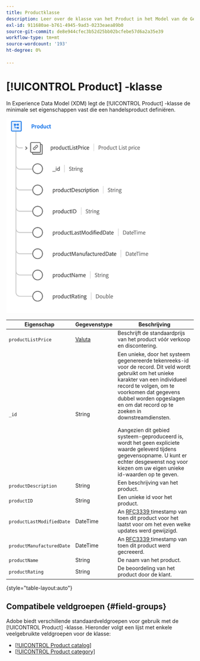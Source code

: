 ```yaml
---
title: Productklasse
description: Leer over de klasse van het Product in het Model van de Gegevens van de Ervaring (XDM).
exl-id: 911680ae-b761-4945-9ad3-0233eaea89b0
source-git-commit: de8e944cfec3b52d25bb02bcfebe57d6a2a35e39
workflow-type: tm+mt
source-wordcount: '193'
ht-degree: 0%

---
```


# [!UICONTROL Product] -klasse

In Experience Data Model (XDM) legt de [!UICONTROL Product] -klasse de minimale set eigenschappen vast die een handelsproduct definiëren.

![](../images/classes/product.png)

| Eigenschap | Gegevenstype | Beschrijving |
| --- | --- | --- |
| `productListPrice` | [ Valuta ](../data-types/currency.md) | Beschrijft de standaardprijs van het product vóór verkoop en discontering. |
| `_id` | String | Een unieke, door het systeem gegenereerde tekenreeks-id voor de record. Dit veld wordt gebruikt om het unieke karakter van een individueel record te volgen, om te voorkomen dat gegevens dubbel worden opgeslagen en om dat record op te zoeken in downstreamdiensten.<br><br> Aangezien dit gebied systeem-geproduceerd is, wordt het geen expliciete waarde geleverd tijdens gegevensopname. U kunt er echter desgewenst nog voor kiezen om uw eigen unieke id-waarden op te geven. |
| `productDescription` | String | Een beschrijving van het product. |
| `productID` | String | Een unieke id voor het product. |
| `productLastModifiedDate` | DateTime | An [ RFC3339 ](https://datatracker.ietf.org/doc/html/rfc3339) timestamp van toen dit product voor het laatst voor om het even welke updates werd gewijzigd. |
| `productManufacturedDate` | DateTime | An [ RFC3339 ](https://datatracker.ietf.org/doc/html/rfc3339) timestamp van toen dit product werd gecreeerd. |
| `productName` | String | De naam van het product. |
| `productRating` | String | De beoordeling van het product door de klant. |

{style="table-layout:auto"}

## Compatibele veldgroepen {#field-groups}

Adobe biedt verschillende standaardveldgroepen voor gebruik met de [!UICONTROL Product] -klasse. Hieronder volgt een lijst met enkele veelgebruikte veldgroepen voor de klasse:

* [[!UICONTROL Product catalog]](../field-groups/product/product-catalog.md)
* [[!UICONTROL Product category]](../field-groups/product/product-category.md)
